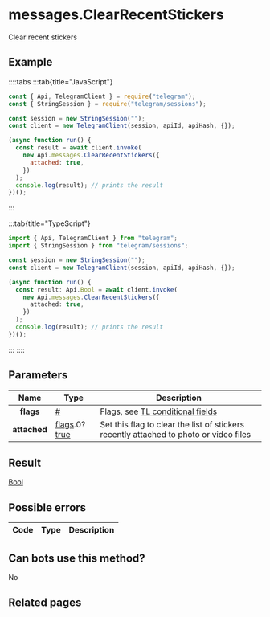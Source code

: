 # messages.ClearRecentStickers

Clear recent stickers

## Example

::::tabs
:::tab{title="JavaScript"}

```js
const { Api, TelegramClient } = require("telegram");
const { StringSession } = require("telegram/sessions");

const session = new StringSession("");
const client = new TelegramClient(session, apiId, apiHash, {});

(async function run() {
  const result = await client.invoke(
    new Api.messages.ClearRecentStickers({
      attached: true,
    })
  );
  console.log(result); // prints the result
})();
```

:::

:::tab{title="TypeScript"}

```ts
import { Api, TelegramClient } from "telegram";
import { StringSession } from "telegram/sessions";

const session = new StringSession("");
const client = new TelegramClient(session, apiId, apiHash, {});

(async function run() {
  const result: Api.Bool = await client.invoke(
    new Api.messages.ClearRecentStickers({
      attached: true,
    })
  );
  console.log(result); // prints the result
})();
```

:::
::::

## Parameters

|     Name     | Type                                                                                                                              | Description                                                                                             |
| :----------: | --------------------------------------------------------------------------------------------------------------------------------- | ------------------------------------------------------------------------------------------------------- |
|  **flags**   | [#](https://core.telegram.org/type/%23)                                                                                           | Flags, see [TL conditional fields](https://core.telegram.org/mtproto/TL-combinators#conditional-fields) |
| **attached** | [flags](https://core.telegram.org/mtproto/TL-combinators#conditional-fields).0?[true](https://core.telegram.org/constructor/true) | Set this flag to clear the list of stickers recently attached to photo or video files                   |

## Result

[Bool](https://core.telegram.org/type/Bool)

## Possible errors

| Code | Type | Description |
| :--: | ---- | ----------- |

## Can bots use this method?

No

## Related pages
